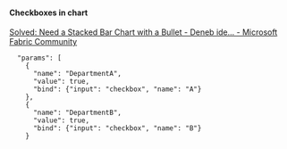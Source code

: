
#### Checkboxes in chart
[Solved: Need a Stacked Bar Chart with a Bullet - Deneb ide... - Microsoft Fabric Community](https://community.fabric.microsoft.com/t5/Desktop/Need-a-Stacked-Bar-Chart-with-a-Bullet-Deneb-ideas/td-p/3472028)
```
  "params": [
    {
      "name": "DepartmentA",
      "value": true,
      "bind": {"input": "checkbox", "name": "A"}
    },
    {
      "name": "DepartmentB",
      "value": true,
      "bind": {"input": "checkbox", "name": "B"}
    }
```